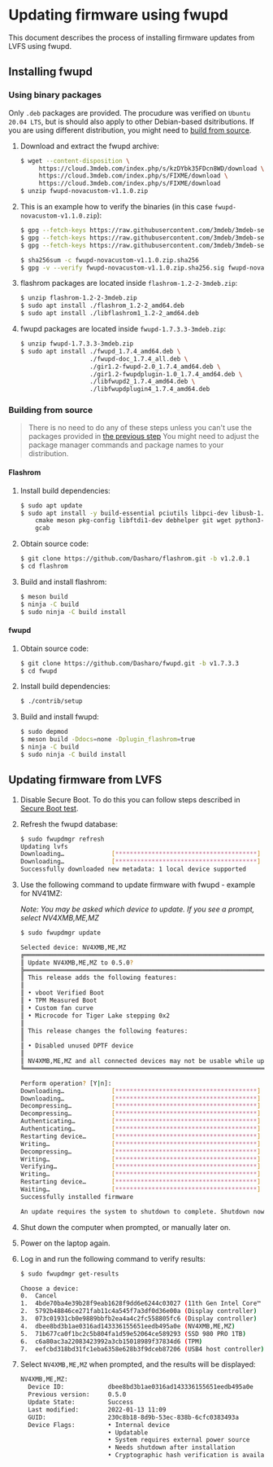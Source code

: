 # Updating firmware using fwupd

This document describes the process of installing firmware updates from LVFS
using fwupd.

## Installing fwupd

### Using binary packages

Only `.deb` packages are provided. The procudure was verified on `Ubuntu 20.04
LTS`, but is should also apply to other Debian-based dsitributions. If you are
using different distribution, you might need to
[build from source](#building-from-source).

1. Download and extract the fwupd archive:

    ```bash
    $ wget --content-disposition \
         https://cloud.3mdeb.com/index.php/s/kzDYbk35FDcn8WD/download \
         https://cloud.3mdeb.com/index.php/s/FIXME/download \
         https://cloud.3mdeb.com/index.php/s/FIXME/download
    $ unzip fwupd-novacustom-v1.1.0.zip
    ```

1. This is an example how to verify the binaries (in this case `fwupd-novacustom-v1.1.0.zip`):

    ```bash
    $ gpg --fetch-keys https://raw.githubusercontent.com/3mdeb/3mdeb-secpack/master/keys/master-key/3mdeb-master-key.asc
    $ gpg --fetch-keys https://raw.githubusercontent.com/3mdeb/3mdeb-secpack/oss_master_key/open-source-software/3mdeb-open-source-software-master-key.asc
    $ gpg --fetch-keys https://raw.githubusercontent.com/3mdeb/3mdeb-secpack/master/customer-keys/novacustom/novacustom-open-source-firmware-release-1.x-key.asc

    $ sha256sum -c fwupd-novacustom-v1.1.0.zip.sha256
    $ gpg -v --verify fwupd-novacustom-v1.1.0.zip.sha256.sig fwupd-novacustom-v1.1.0.zip.sha256
    ```

1. flashrom packages are located inside `flashrom-1.2-2-3mdeb.zip`:

    ```bash
    $ unzip flashrom-1.2-2-3mdeb.zip
    $ sudo apt install ./flashrom_1.2-2_amd64.deb
    $ sudo apt install ./libflashrom1_1.2-2_amd64.deb
    ```

1. fwupd packages are located inside `fwupd-1.7.3.3-3mdeb.zip`:

    ```bash
    $ unzip fwupd-1.7.3.3-3mdeb.zip
    $ sudo apt install ./fwupd_1.7.4_amd64.deb \
                       ./fwupd-doc_1.7.4_all.deb \
                       ./gir1.2-fwupd-2.0_1.7.4_amd64.deb \
                       ./gir1.2-fwupdplugin-1.0_1.7.4_amd64.deb \
                       ./libfwupd2_1.7.4_amd64.deb \
                       ./libfwupdplugin4_1.7.4_amd64.deb
    ```

### Building from source

> There is no need to do any of these steps unless you can't use the packages
> provided in [the previous step](#using-binary-packages)
> You might need to adjust the package manager commands and package names to
> your distribution.

#### Flashrom

1. Install build dependencies:

    ```bash
    $ sudo apt update
    $ sudo apt install -y build-essential pciutils libpci-dev libusb-1.0-0-dev \
        cmake meson pkg-config libftdi1-dev debhelper git wget python3-markdown \
        gcab
    ```

1. Obtain source code:

    ```bash
    $ git clone https://github.com/Dasharo/flashrom.git -b v1.2.0.1
    $ cd flashrom
    ```

1. Build and install flashrom:

    ```bash
    $ meson build
    $ ninja -C build
    $ sudo ninja -C build install
    ```

#### fwupd

1. Obtain source code:

    ```bash
    $ git clone https://github.com/Dasharo/fwupd.git -b v1.7.3.3
    $ cd fwupd
    ```

1. Install build dependencies:

    ```bash
    $ ./contrib/setup
    ```

1. Build and install fwupd:

    ```bash
    $ sudo depmod
    $ meson build -Ddocs=none -Dplugin_flashrom=true
    $ ninja -C build
    $ sudo ninja -C build install
    ```

## Updating firmware from LVFS

1. Disable Secure Boot. To do this you can follow steps described in
   [Secure Boot test](https://docs.dasharo.com/unified-test-documentation/dasharo-security/206-secure-boot/).

1. Refresh the fwupd database:

    ```bash
    $ sudo fwupdmgr refresh
    Updating lvfs
    Downloading…             [***************************************]
    Downloading…             [***************************************]
    Successfully downloaded new metadata: 1 local device supported
    ```

1. Use the following command to update firmware with fwupd - example for NV41MZ:

    _Note: You may be asked which device to update. If you see a prompt, select
    NV4XMB,ME,MZ_

    ```bash
    $ sudo fwupdmgr update

    Selected device: NV4XMB,ME,MZ
    ╔══════════════════════════════════════════════════════════════════════════════╗
    ║ Update NV4XMB,ME,MZ to 0.5.0?                                                ║
    ╠══════════════════════════════════════════════════════════════════════════════╣
    ║ This release adds the following features:                                    ║
    ║                                                                              ║
    ║ • vboot Verified Boot                                                        ║
    ║ • TPM Measured Boot                                                          ║
    ║ • Custom fan curve                                                           ║
    ║ • Microcode for Tiger Lake stepping 0x2                                      ║
    ║                                                                              ║
    ║ This release changes the following features:                                 ║
    ║                                                                              ║
    ║ • Disabled unused DPTF device                                                ║
    ║                                                                              ║
    ║ NV4XMB,ME,MZ and all connected devices may not be usable while updating.     ║
    ╚══════════════════════════════════════════════════════════════════════════════╝

    Perform operation? [Y|n]:
    Downloading…             [***************************************]
    Downloading…             [***************************************]
    Decompressing…           [***************************************]
    Decompressing…           [***************************************]
    Authenticating…          [***************************************]
    Authenticating…          [***************************************]
    Restarting device…       [***************************************]
    Writing…                 [***************************************]
    Decompressing…           [***************************************]
    Writing…                 [***************************************]
    Verifying…               [***************************************]
    Writing…                 [***************************************]
    Restarting device…       [***************************************]
    Waiting…                 [***************************************]
    Successfully installed firmware

    An update requires the system to shutdown to complete. Shutdown now? [y|N]:
    ```

1. Shut down the computer when prompted, or manually later on.
1. Power on the laptop again.
1. Log in and run the following command to verify results:

    ```bash
    $ sudo fwupdmgr get-results

    Choose a device:
    0.	Cancel
    1.	4bde70ba4e39b28f9eab1628f9dd6e6244c03027 (11th Gen Intel Core™ i7-1165G7 @ 2.80GHz)
    2.	5792b48846ce271fab11c4a545f7a3df0d36e00a (Display controller)
    3.	073c01931cb0e9889bbfb2ea4a4c2fc558805fc6 (Display controller)
    4.	dbee8bd3b1ae0316ad143336155651eedb495a0e (NV4XMB,ME,MZ)
    5.	71b677ca0f1bc2c5b804fa1d59e52064ce589293 (SSD 980 PRO 1TB)
    6.	c6a80ac3a22083423992a3cb15018989f37834d6 (TPM)
    7.	eefcbd318bd31fc1eba6358e628b3f9dceb87206 (USB4 host controller)
    ```

1. Select `NV4XMB,ME,MZ` when prompted, and the results will be displayed:

    ```bash
    NV4XMB,ME,MZ:
      Device ID:            dbee8bd3b1ae0316ad143336155651eedb495a0e
      Previous version:     0.5.0
      Update State:         Success
      Last modified:        2022-01-13 11:09
      GUID:                 230c8b18-8d9b-53ec-838b-6cfc0383493a
      Device Flags:         • Internal device
                            • Updatable
                            • System requires external power source
                            • Needs shutdown after installation
                            • Cryptographic hash verification is available
    ```
